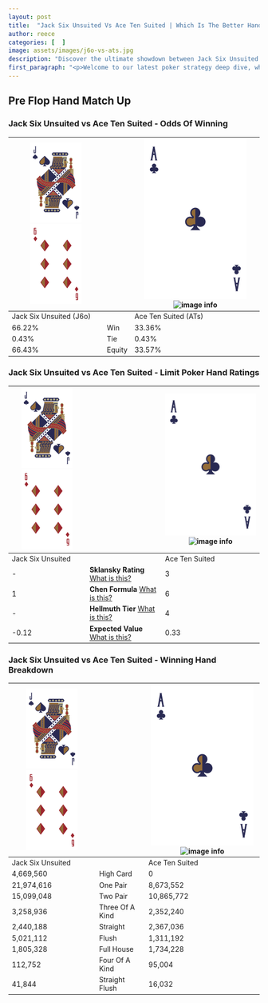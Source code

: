```yaml
---
layout: post
title:  "Jack Six Unsuited Vs Ace Ten Suited | Which Is The Better Hand In Poker? A Complete Guide"
author: reece
categories: [  ]
image: assets/images/j6o-vs-ats.jpg
description: "Discover the ultimate showdown between Jack Six Unsuited and Ace Ten Suited in poker! Uncover the odds, strategies, and scenarios where one hand triumphs over the other. Get ready to up your poker game with this thrilling analysis."
first_paragraph: "<p>Welcome to our latest poker strategy deep dive, where we're pitting two distinct hands against each other in a high-stakes showdown: Jack Six Unsuited vs Ace Ten Suited.</p><p>In the dynamic world of poker, every decision counts, and knowing which hand holds the upper hand is key to your success at the table.</p><p>In this article, we'll dissect these two hands, explore the scenarios where one dominates the other, and equip you with the knowledge to make strategic choices that can tip the odds in your favor.</p><p>Get ready to unravel the intriguing dynamics of these poker hands and elevate your game to new heights.</p>"
---
```




[comment]: # (sp0)

## Pre Flop Hand Match Up

<div class="table hand-ratings" markdown="1"> 



### Jack Six Unsuited vs Ace Ten Suited - Odds Of Winning


    
| ![image info](assets/images/hand1/J.png) ![image info](assets/images/hand1/6o.png) |  | ![image info](assets/images/hand2/A.png) ![image info](assets/images/hand2/Ts.png) |
| -------- | -------- | -------- |
| Jack Six Unsuited (J6o) |  | Ace Ten Suited (ATs) |
| 66.22% | Win | 33.36% |
| 0.43% | Tie | 0.43% |
| 66.43% | Equity | 33.57% |




[comment]: # (sp1)



### Jack Six Unsuited vs Ace Ten Suited - Limit Poker Hand Ratings


    
| ![image info](assets/images/hand1/J.png) ![image info](assets/images/hand1/6o.png) |  | ![image info](assets/images/hand2/A.png) ![image info](assets/images/hand2/Ts.png) |
| -------- | -------- | -------- |
| Jack Six Unsuited |  | Ace Ten Suited |
| - | **Sklansky Rating** [What is this?](/sklansky-rating-explained) | 3 |
| 1 | **Chen Formula** [What is this?](/chen-formula-explained) | 6 |
| - | **Hellmuth Tier** [What is this?](/Hellmuth-tier-explained) | 4 |
| -0.12 | **Expected Value** [What is this?](/expected-value-explained) | 0.33 |




[comment]: # (sp2)



### Jack Six Unsuited vs Ace Ten Suited - Winning Hand Breakdown


    
| ![image info](assets/images/hand1/J.png) ![image info](assets/images/hand1/6o.png) |  | ![image info](assets/images/hand2/A.png) ![image info](assets/images/hand2/Ts.png) |
| -------- | -------- | -------- |
| Jack Six Unsuited |  | Ace Ten Suited |
| 4,669,560 | High Card | 0 |
| 21,974,616 | One Pair | 8,673,552 |
| 15,099,048 | Two Pair | 10,865,772 |
| 3,258,936 | Three Of A Kind | 2,352,240 |
| 2,440,188 | Straight | 2,367,036 |
| 5,021,112 | Flush | 1,311,192 |
| 1,805,328 | Full House | 1,734,228 |
| 112,752 | Four Of A Kind | 95,004 |
| 41,844 | Straight Flush | 16,032 |




[comment]: # (sp3)



</div>

[comment]: # (sp4)



[comment]: # (sp5)

